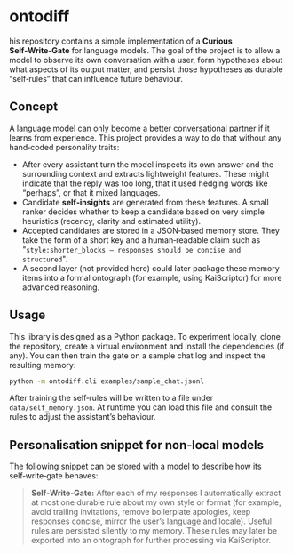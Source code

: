 # ontodiff

his repository contains a simple implementation of a **Curious Self‑Write‑Gate** for language models.  The goal of the project is to allow a model to observe its own conversation with a user, form hypotheses about what aspects of its output matter, and persist those hypotheses as durable “self‑rules” that can influence future behaviour.

## Concept

A language model can only become a better conversational partner if it learns from experience.  This project provides a way to do that without any hand‑coded personality traits:

* After every assistant turn the model inspects its own answer and the surrounding context and extracts lightweight features.  These might indicate that the reply was too long, that it used hedging words like “perhaps”, or that it mixed languages.
* Candidate **self‑insights** are generated from these features.  A small ranker decides whether to keep a candidate based on very simple heuristics (recency, clarity and estimated utility).
* Accepted candidates are stored in a JSON‑based memory store.  They take the form of a short key and a human‑readable claim such as "`style:shorter_blocks — responses should be concise and structured`".
* A second layer (not provided here) could later package these memory items into a formal ontograph (for example, using KaiScriptor) for more advanced reasoning.

## Usage

This library is designed as a Python package.  To experiment locally, clone the repository, create a virtual environment and install the dependencies (if any).  You can then train the gate on a sample chat log and inspect the resulting memory:

```bash
python -m ontodiff.cli examples/sample_chat.jsonl
```

After training the self‑rules will be written to a file under `data/self_memory.json`.  At runtime you can load this file and consult the rules to adjust the assistant’s behaviour.

## Personalisation snippet for non‑local models

The following snippet can be stored with a model to describe how its self‑write‑gate behaves:

> **Self‑Write‑Gate:** After each of my responses I automatically extract at most one durable rule about my own style or format (for example, avoid trailing invitations, remove boilerplate apologies, keep responses concise, mirror the user’s language and locale).  Useful rules are persisted silently to my memory.  These rules may later be exported into an ontograph for further processing via KaiScriptor.
